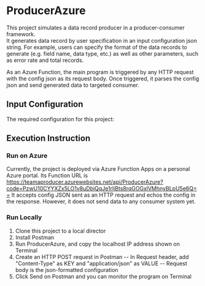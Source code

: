 # ProducerAzure
This project simulates a data record producer in a producer-consumer framework.  
It generates data record by user specification in an input configuration json string.
For example, users can specify the format of the data records to generate (e.g. field name, data type, etc.) as well as other parameters, such as error rate and total records.

As an Azure Function, the main program is triggered by any HTTP request with the config json as its request body. Once triggered, it parses the config json and send generated data to targeted consumer.


## Input Configuration
The required configuration for this project:


## Execution Instruction

### Run on Azure
Currently, the project is deployed via Azure Function Apps on a personal Azure portal.
Its Function URL is https://teamaproducer.azurewebsites.net/api/ProducerAzure?code=PzwU10CYYXZx5LO1v8uDbjQqJe1rljBts8rqGOGxlVMhnyBLpU5e6Q==
It accepts config JSON sent as an HTTP request and echos the config in the response. However, it does not send data to any consumer system yet.


### Run Locally
1. Clone this project to a local director
2. Install Postman
3. Run ProducerAzure, and copy the localhost IP address shown on Terminal
4. Create an HTTP POST request in Postman
   -- In Request header, add "Content-Type" as KEY and "application/json" as VALUE
   -- Request body is the json-formatted configuration
5. Click Send on Postman and you can monitor the program on Terminal
